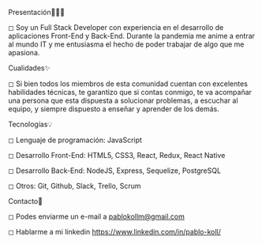 Presentación👷🏻‍♂️

◻ Soy un Full Stack Developer con experiencia en el desarrollo de aplicaciones Front-End y Back-End. Durante la pandemia 
me anime a entrar al mundo IT y me entusiasma el hecho de poder trabajar de algo que me apasiona.

Cualidades✨

◻ Si bien todos los miembros de esta comunidad cuentan con excelentes habilidades técnicas, te garantizo 
que si contas conmigo, te va acompañar una persona que esta dispuesta a solucionar problemas, a escuchar al equipo, 
y siempre dispuesto a enseñar y aprender de los demás.

Tecnologías💡

◻ Lenguaje de programación: JavaScript

◻ Desarrollo Front-End: HTML5, CSS3, React, Redux, React Native

◻ Desarrollo Back-End: NodeJS, Express, Sequelize, PostgreSQL

◻ Otros: Git, Github, Slack, Trello, Scrum

Contacto📨

◻ Podes enviarme un e-mail a pablokollm@gmail.com

◻ Hablarme a mi linkedin https://www.linkedin.com/in/pablo-koll/
